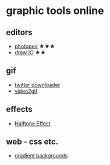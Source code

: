 # graphic tools online

## editors
* [photopea](https://www.photopea.com/) ★★★
* [draw IO](https://draw.io/) ★★

## gif

* [twitter downloader](https://twittervideodownloader.com/)
* [video2gif](https://ezgif.com/video-to-gif)

## effects

* [Halftone Effect](https://github.com/mnmxmx/halftone-effect)

## web - css etc.

* [gradient backgrounds](https://cssgradient.io/gradient-backgrounds/)

